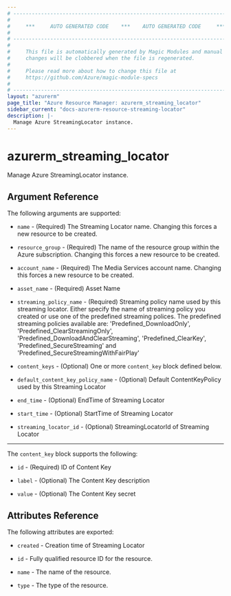 ```yaml
---
# ----------------------------------------------------------------------------
#
#     ***     AUTO GENERATED CODE    ***    AUTO GENERATED CODE     ***
#
# ----------------------------------------------------------------------------
#
#     This file is automatically generated by Magic Modules and manual
#     changes will be clobbered when the file is regenerated.
#
#     Please read more about how to change this file at
#     https://github.com/Azure/magic-module-specs
#
# ----------------------------------------------------------------------------
layout: "azurerm"
page_title: "Azure Resource Manager: azurerm_streaming_locator"
sidebar_current: "docs-azurerm-resource-streaming-locator"
description: |-
  Manage Azure StreamingLocator instance.
---
```


# azurerm_streaming_locator

Manage Azure StreamingLocator instance.


## Argument Reference

The following arguments are supported:

* `name` - (Required) The Streaming Locator name. Changing this forces a new resource to be created.

* `resource_group` - (Required) The name of the resource group within the Azure subscription. Changing this forces a new resource to be created.

* `account_name` - (Required) The Media Services account name. Changing this forces a new resource to be created.

* `asset_name` - (Required) Asset Name

* `streaming_policy_name` - (Required) Streaming policy name used by this streaming locator. Either specify the name of streaming policy you created or use one of the predefined streaming polices. The predefined streaming policies available are: 'Predefined_DownloadOnly', 'Predefined_ClearStreamingOnly', 'Predefined_DownloadAndClearStreaming', 'Predefined_ClearKey', 'Predefined_SecureStreaming' and 'Predefined_SecureStreamingWithFairPlay'

* `content_keys` - (Optional) One or more `content_key` block defined below.

* `default_content_key_policy_name` - (Optional) Default ContentKeyPolicy used by this Streaming Locator

* `end_time` - (Optional) EndTime of Streaming Locator

* `start_time` - (Optional) StartTime of Streaming Locator

* `streaming_locator_id` - (Optional) StreamingLocatorId of Streaming Locator

---

The `content_key` block supports the following:

* `id` - (Required) ID of Content Key

* `label` - (Optional) The Content Key description

* `value` - (Optional) The Content Key secret

## Attributes Reference

The following attributes are exported:

* `created` - Creation time of Streaming Locator

* `id` - Fully qualified resource ID for the resource.

* `name` - The name of the resource.

* `type` - The type of the resource.
